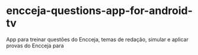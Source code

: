 # encceja-questions-app-for-android-tv
App para treinar questões do Encceja, temas de redação, simular e aplicar provas do Encceja para 

